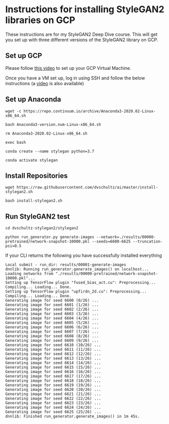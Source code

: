 # Instructions for installing StyleGAN2 libraries on GCP
These instructions are for my StyleGAN2 Deep Dive course. This will get you set up with three different versions of the StyleGAN2 library on GCP.

## Set up GCP
Please follow [this video](https://www.youtube.com/watch?v=CBPJh33T3yQ&list=PLWuCzxqIpJs-l4OygaHssyydjOu-AWoHv&index=2) to set up your GCP Virtual Machine.

Once you have a VM set up, log in using SSH and follow the below instructions (a [video](https://youtu.be/59hpiFMjhpY) is also available)

## Set up Anaconda
`wget -c https://repo.continuum.io/archive/Anaconda3-2020.02-Linux-x86_64.sh`

`bash Anaconda3-version.num-Linux-x86_64.sh`

`rm Anaconda3-2020.02-Linux-x86_64.sh`

`exec bash`

`conda create --name stylegan python=3.7`

`conda activate stylegan`

## Install Repositories
`wget https://raw.githubusercontent.com/dvschultz/ai/master/install-stylegan2.sh`

`bash install-stylegan2.sh`

## Run StyleGAN2 test
`cd dvschultz-stylegan2/stylegan2`

`python run_generator.py generate-images --network=./results/00000-pretrained/network-snapshot-10000.pkl --seeds=6600-6625 --truncation-psi=0.5`

If your CLI returns the following you have successfully installed everything
```
Local submit - run_dir: results/00001-generate-images
dnnlib: Running run_generator.generate_images() on localhost...
Loading networks from "./results/00000-pretrained/network-snapshot-10000.pkl"...
Setting up TensorFlow plugin "fused_bias_act.cu": Preprocessing... Compiling... Loading... Done.
Setting up TensorFlow plugin "upfirdn_2d.cu": Preprocessing... Compiling... Loading... Done.
Generating image for seed 6600 (0/26) ...
Generating image for seed 6601 (1/26) ...
Generating image for seed 6602 (2/26) ...
Generating image for seed 6603 (3/26) ...
Generating image for seed 6604 (4/26) ...
Generating image for seed 6605 (5/26) ...
Generating image for seed 6606 (6/26) ...
Generating image for seed 6607 (7/26) ...
Generating image for seed 6608 (8/26) ...
Generating image for seed 6609 (9/26) ...
Generating image for seed 6610 (10/26) ...
Generating image for seed 6611 (11/26) ...
Generating image for seed 6612 (12/26) ...
Generating image for seed 6613 (13/26) ...
Generating image for seed 6614 (14/26) ...
Generating image for seed 6615 (15/26) ...
Generating image for seed 6616 (16/26) ...
Generating image for seed 6617 (17/26) ...
Generating image for seed 6618 (18/26) ...
Generating image for seed 6619 (19/26) ...
Generating image for seed 6620 (20/26) ...
Generating image for seed 6621 (21/26) ...
Generating image for seed 6622 (22/26) ...
Generating image for seed 6623 (23/26) ...
Generating image for seed 6624 (24/26) ...
Generating image for seed 6625 (25/26) ...
dnnlib: Finished run_generator.generate_images() in 1m 45s.
```
